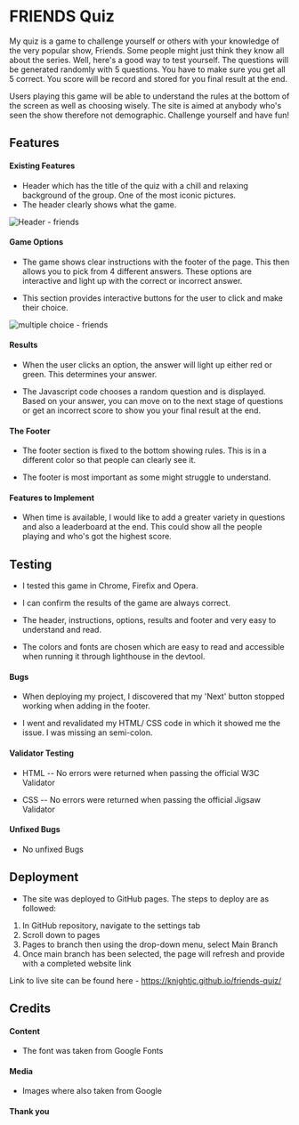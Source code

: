 
# FRIENDS Quiz

My quiz is a game to challenge yourself or others with your knowledge of the very popular show, Friends. Some people might just think they know all about the series. Well, here's a good way to test yourself. The questions will be generated randomly with 5 questions. You have to make sure you get all 5 correct. You score will be record and stored for you final result at the end. 

Users playing this game will be able to understand the rules at the bottom of the screen as well as choosing wisely. The site is aimed at anybody who's seen the show therefore not demographic. Challenge yourself and have fun! 




## Features
#### Existing Features

- Header which has the title of the quiz with a chill and relaxing background of the group. One of the most iconic pictures. 
- The header clearly shows what the game.

![Header - friends](https://github.com/KnightJC/friends-quiz/assets/123365090/a1bb22b2-58af-4e9e-bd30-14bade6cfa26)


#### Game Options

- The game shows clear instructions with the footer of the page. This then allows you to pick from 4 different answers. These options are interactive and light up with the correct or incorrect answer.

- This section provides interactive buttons for the user to click and make their choice.

![multiple choice - friends](https://github.com/KnightJC/friends-quiz/assets/123365090/3af5b48d-7c27-420b-8c66-befd4f1636b6)


#### Results

- When the user clicks an option, the answer will light up either red or green. This determines your answer.

- The Javascript code chooses a random question and is displayed. Based on your answer, you can move on to the next stage of questions or get an incorrect score to show you your final result at the end. 

#### The Footer

- The footer section is fixed to the bottom showing rules. This is in a different color so that people can clearly see it. 

- The footer is most important as some might  struggle to understand.

#### Features to Implement

- When time is available, I would like to add a greater variety in questions and also a leaderboard at the end. This could show all the people playing and who's got the highest score.

## Testing 

- I tested this game in Chrome, Firefix and Opera.

- I can confirm the results of the game are always correct.

- The header, instructions, options, results and footer and very easy to understand and read. 

- The colors and fonts are chosen which are easy to read and accessible when running it through lighthouse in the devtool.


#### Bugs

- When deploying my project, I discovered that my 'Next' button stopped working when adding in the footer. 

- I went and revalidated my HTML/ CSS code in which it showed me the issue. I was missing an semi-colon.

#### Validator Testing

- HTML
    -- No errors were returned when passing the official W3C Validator

- CSS
    -- No errors were returned when passing the official Jigsaw Validator

#### Unfixed Bugs

- No unfixed Bugs

## Deployment

- The site was deployed to GitHub pages. The steps to deploy are as followed:
1. In GitHub repository, navigate to the settings tab
2. Scroll down to pages
3. Pages to branch then using the drop-down menu, select Main Branch
4. Once main branch has been selected, the page will refresh and provide with a completed website link

Link to live site can be found here - https://knightjc.github.io/friends-quiz/

## Credits 

#### Content 

- The font was taken from Google Fonts

#### Media

- Images where also taken from Google

#### Thank you





